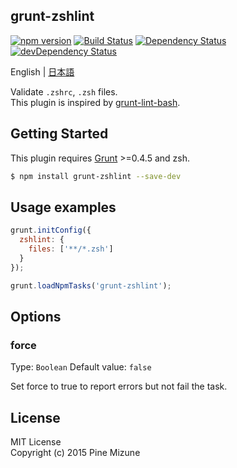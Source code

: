 grunt-zshlint
-------------

[![npm version](https://img.shields.io/npm/v/grunt-zshlint.svg?style=flat-square)](https://www.npmjs.com/package/grunt-zshlint)
[![Build Status](http://img.shields.io/travis/pine/grunt-zshlint/master.svg?style=flat-square)](https://travis-ci.org/pine/grunt-zshlint)
[![Dependency Status](https://img.shields.io/david/pine/grunt-zshlint.svg?style=flat-square)](https://david-dm.org/pine/grunt-zshlint)
[![devDependency Status](https://img.shields.io/david/dev/pine/grunt-zshlint.svg?style=flat-square)](https://david-dm.org/pine/grunt-zshlint#info=devDependencies)

English | [日本語](README-ja.md)

Validate `.zshrc`, `.zsh` files.<br />
This plugin is inspired by [grunt-lint-bash](https://github.com/oxyc/grunt-lint-bash).

## Getting Started

This plugin requires [Grunt](http://gruntjs.com) >=0.4.5 and zsh.

```sh
$ npm install grunt-zshlint --save-dev
```

## Usage examples

```js
grunt.initConfig({
  zshlint: {
    files: ['**/*.zsh']
  }
});

grunt.loadNpmTasks('grunt-zshlint');
```

## Options
### force

Type: `Boolean` Default value: `false`

Set force to true to report errors but not fail the task.

## License
MIT License<br />
Copyright (c) 2015 Pine Mizune
